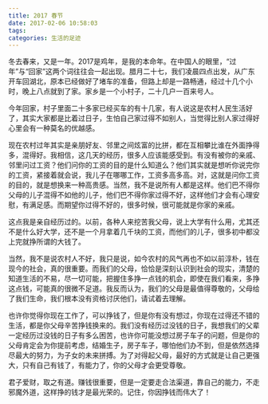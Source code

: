 ```yaml
---
title: 2017 春节
date: 2017-02-06 10:58:03
tags:
categories: 生活的足迹
---
```


冬去春来，又是一年。2017是鸡年，是我的本命年。在中国人的眼里，“过年”与“回家”这两个词往往会一起出现。腊月二十七，我们凌晨四点出发，从广东开车回湖北，原本已经做好了堵车的准备，但路上却是一路畅通，经过十几个小时，晚上八点就到了家。家乡是一个小村子，二十几户一百来号人。


今年回家，村子里面二十多家已经买车的有十几家，有人说这是农村人民生活好了，其实大家都是比着过日子，生怕自己家过得不如别人，当觉得比别人家过得好心里会有一种莫名的优越感。

现在农村过年其实是亲朋好友、邻里之间炫富的比拼，都在互相攀比谁在外面挣得多，混得好。我相信，这几天的经历，很多人应该能感受到。有没有被你的亲戚、邻里问过工资？他们问你的工资的目的是什么知道么？他们其实就是想听你说完你的工资，紧接着就会说，我儿子在哪哪工作，工资多高多高。对，这就是问你工资的目的，就是想换来一种高贵感。当然，我不是说所有人都是这样。他们巴不得你父母的儿子混得不如他的儿子，他们巴不得你家过得不好，这样他们才会有心理安慰，有满足感。而期望你过得不好的，很多时候，很可能就是你家的亲戚。

这点我是亲自经历过的。以前，各种人来挖苦我父母，说上大学有什么用，尤其还不是什么好大学，还不是一个月拿着几千块的工资，而他们的儿子，很多初中都没上完就挣所谓的大钱了。

当然，我不是说农村人不好，我只是说，如今农村的风气再也不如以前淳朴，钱在现今的社会，真的很重要。而我们的父母，恰恰是深刻认识到社会的现实，清楚的知道生活的不易，尽一切可能，把握住多挣一点钱的机会，即使在我们看来，多挣这点钱，可能真的很微不足道。我反而认为，我们的父母是最值得尊敬的，父母给了我们生命，我们根本没有资格讨厌他们，请试着去理解。

也许你觉得你现在工作了，可以挣钱了，但是你有没有想过，你现在过得还不错的生活，都是你父母辛苦挣钱换来的。我们没有经历过没钱的日子，我想我们的父辈一定经历过没钱的日子有多么困苦，也许你可能没想过房子车子的问题，但是你的父母肯定会为你提前考虑，结婚生子，房子车子，哪怕他们办不到，但是依然选择尽最大的努力，为子女的未来拼搏。为了对得起父母，最好的方式就是让自己更强大，只有自己有钱了，有能力了，你的父母才会更受尊敬。

君子爱财，取之有道。赚钱很重要，但是一定要走合法渠道，靠自己的能力，不走邪魔外道，这样挣的钱才是最光荣的。记住，你因挣钱而伟大了！
